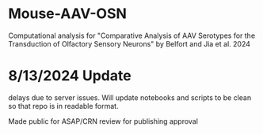 # Mouse-AAV-OSN
Computational analysis for "Comparative Analysis of AAV Serotypes for the Transduction of Olfactory Sensory Neurons" by Belfort and Jia et al. 2024

# 8/13/2024 Update
delays due to server issues. Will update notebooks and scripts to be clean so that repo is in readable format. 

Made public for ASAP/CRN review for publishing approval

